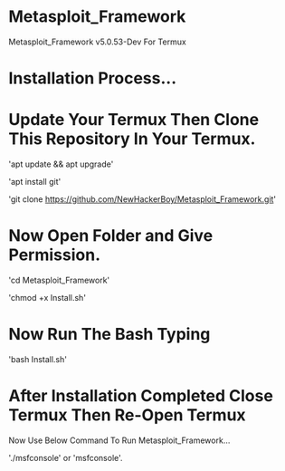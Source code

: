 # Metasploit_Framework

Metasploit_Framework v5.0.53-Dev For Termux


# Installation Process...

# Update Your Termux Then Clone This Repository In Your Termux.

 'apt update && apt upgrade'

 'apt install git'

 'git clone https://github.com/NewHackerBoy/Metasploit_Framework.git'


# Now Open Folder and Give Permission.

 'cd Metasploit_Framework'

 'chmod +x Install.sh'


# Now Run The Bash Typing 

 'bash Install.sh'


# After Installation Completed Close Termux Then Re-Open Termux

 Now Use Below Command To Run Metasploit_Framework...

'./msfconsole' or 'msfconsole'.

